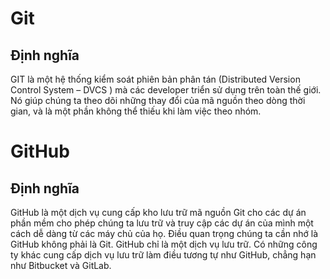 # Git
## Định nghĩa
GIT là một hệ thống kiểm soát phiên bản phân tán (Distributed Version Control System – DVCS ) mà các developer triển sử dụng trên toàn thế giới. Nó giúp chúng ta theo dõi những thay đổi của mã nguồn theo dòng thời gian, và là một phần không thể thiếu khi làm việc theo nhóm.
# GitHub
## Định nghĩa
GitHub là một dịch vụ cung cấp kho lưu trữ mã nguồn Git cho các dự án phần mềm cho phép chúng ta lưu trữ và truy cập các dự án của mình một cách dễ dàng từ các máy chủ của họ.  Điều quan trọng chúng ta cần nhớ là GitHub không phải là Git. GitHub chỉ là một dịch vụ lưu trữ. Có những công ty khác cung cấp dịch vụ lưu trữ làm điều tương tự như GitHub, chẳng hạn như Bitbucket và GitLab.
